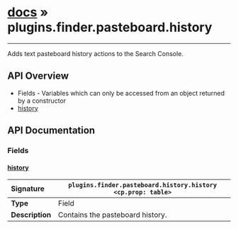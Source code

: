 # [docs](index.md) » plugins.finder.pasteboard.history
---

Adds text pasteboard history actions to the Search Console.

## API Overview
* Fields - Variables which can only be accessed from an object returned by a constructor
 * [history](#history)

## API Documentation

### Fields

#### [history](#history)
| <span style="float: left;">**Signature**</span> | <span style="float: left;">`plugins.finder.pasteboard.history.history <cp.prop: table>` </span>                                                          |
| -----------------------------------------------------|---------------------------------------------------------------------------------------------------------|
| **Type**                                             | Field |
| **Description**                                      | Contains the pasteboard history. |


